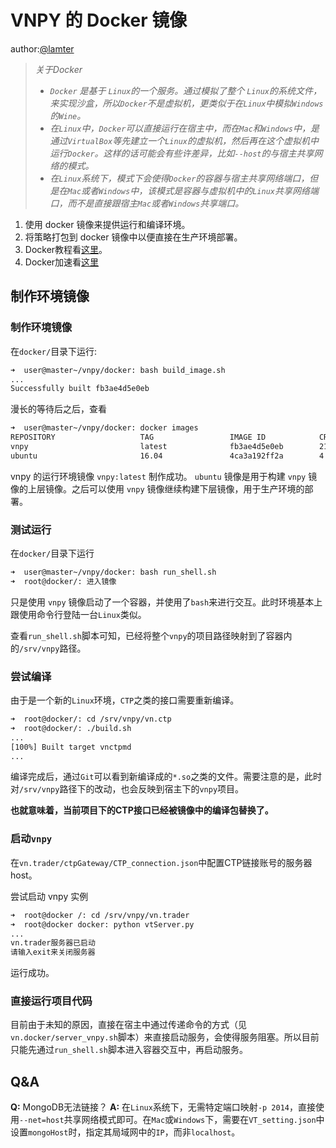 # VNPY 的 Docker 镜像

author:[@lamter](https://github.com/lamter)


> _关于Docker_
> - _`Docker` 是基于 `Linux`的一个服务。通过模拟了整个 `Linux`的系统文件，来实现沙盒，所以`Docker`不是虚拟机，更类似于在`Linux`中模拟`Windows`的`Wine`。_
> - _在`Linux`中，`Docker`可以直接运行在宿主中，而在`Mac`和`Windows`中，是通过`VirtualBox`等先建立一个`Linux`的虚拟机，然后再在这个虚拟机中运行`Docker`。这样的话可能会有些许差异，比如`--host`的与宿主共享网络的模式。_
> - _在`Linux`系统下，模式下会使得`Docker`的容器与宿主共享网络端口，但是在`Mac`或者`Windows`中，该模式是容器与虚拟机中的`Linux`共享网络端口，而不是直接跟宿主`Mac`或者`Windows`共享端口。_

1. 使用 docker 镜像来提供运行和编译环境。
2. 将策略打包到 docker 镜像中以便直接在生产环境部署。
3. Docker教程看[这里](https://yeasy.gitbooks.io/docker_practice/content/)。
4. Docker加速看[这里](https://www.daocloud.io/mirror#accelerator-doc)

## 制作环境镜像

### 制作环境镜像
在`docker/`目录下运行:

```bash
➜  user@master~/vnpy/docker: bash build_image.sh
...
Successfully built fb3ae4d5e0eb
```

漫长的等待后之后，查看
```bash
➜  user@master~/vnpy/docker: docker images
REPOSITORY                   TAG                 IMAGE ID            CREATED             SIZE
vnpy                         latest              fb3ae4d5e0eb        21 minutes ago      856 MB
ubuntu                       16.04               4ca3a192ff2a        4 weeks ago         128.2 MB
```

vnpy 的运行环境镜像 `vnpy:latest` 制作成功。
`ubuntu` 镜像是用于构建 `vnpy` 镜像的上层镜像。之后可以使用 `vnpy` 镜像继续构建下层镜像，用于生产环境的部署。

### 测试运行
在`docker/`目录下运行

```bash
➜  user@master~/vnpy/docker: bash run_shell.sh
➜  root@docker/: 进入镜像
```

只是使用 `vnpy` 镜像启动了一个容器，并使用了`bash`来进行交互。此时环境基本上跟使用命令行登陆一台`Linux`类似。

查看`run_shell.sh`脚本可知，已经将整个`vnpy`的项目路径映射到了容器内的`/srv/vnpy`路径。

### 尝试编译
由于是一个新的```Linux```环境，```CTP```之类的接口需要重新编译。
```bash
➜  root@docker/: cd /srv/vnpy/vn.ctp
➜  root@docker/: ./build.sh
...
[100%] Built target vnctpmd
...
```

编译完成后，通过`Git`可以看到新编译成的`*.so`之类的文件。需要注意的是，此时对`/srv/vnpy`路径下的改动，也会反映到宿主下的`vnpy`项目。

**也就意味着，当前项目下的CTP接口已经被镜像中的编译包替换了。**

### 启动`vnpy`
在`vn.trader/ctpGateway/CTP_connection.json`中配置CTP链接账号的服务器host。

尝试启动 vnpy 实例
```bash
➜  root@docker /: cd /srv/vnpy/vn.trader
➜  root@docker docker: python vtServer.py
...
vn.trader服务器已启动
请输入exit来关闭服务器
```
运行成功。

### 直接运行项目代码
目前由于未知的原因，直接在宿主中通过传递命令的方式（见`vn.docker/server_vnpy.sh`脚本）来直接启动服务，会使得服务阻塞。所以目前只能先通过`run_shell.sh`脚本进入容器交互中，再启动服务。

## Q&A
__Q:__ MongoDB无法链接？
__A:__ 在`Linux`系统下，无需特定端口映射`-p 2014`，直接使用`--net=host`共享网络模式即可。在`Mac`或`Windows`下，需要在`VT_setting.json`中设置`mongoHost`时，指定其局域网中的`IP`，而非`localhost`。
